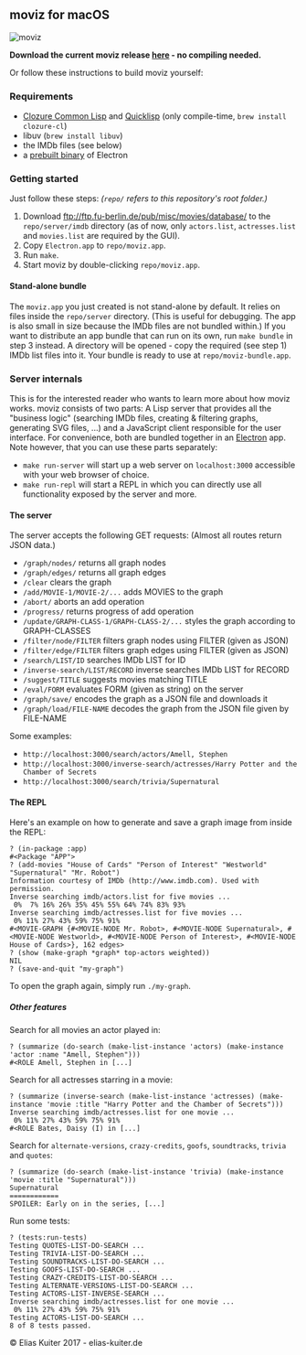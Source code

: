 ## moviz for macOS

![moviz](https://raw.githubusercontent.com/ekuiter/moviz/img/graph-example.png)

__Download the current moviz release [here](https://github.com/ekuiter/moviz/releases) - no compiling needed.__

Or follow these instructions to build moviz yourself:

### Requirements

- [Clozure Common Lisp](http://ccl.clozure.com/) and [Quicklisp](https://www.quicklisp.org) (only compile-time, `brew install clozure-cl`)
- libuv (`brew install libuv`)
- the IMDb files (see below)
- a [prebuilt binary](https://github.com/electron/electron/releases) of Electron

### Getting started
Just follow these steps: _(`repo/` refers to this repository's root folder.)_

1. Download ftp://ftp.fu-berlin.de/pub/misc/movies/database/ to the `repo/server/imdb` directory
(as of now, only `actors.list`, `actresses.list` and `movies.list` are required by the GUI).
2. Copy `Electron.app` to `repo/moviz.app`.
3. Run `make`.
4. Start moviz by double-clicking `repo/moviz.app`.

#### Stand-alone bundle

The `moviz.app` you just created is not stand-alone by default. It relies on files inside the `repo/server` directory. (This is useful for debugging. The app is also small in size because the IMDb files are not bundled within.)
If you want to distribute an app bundle that can run on its own, run `make bundle` in step 3 instead. A directory will be opened - copy the required (see step 1) IMDb list files into it. Your bundle is ready to use at `repo/moviz-bundle.app`.

### Server internals

This is for the interested reader who wants to learn more about how moviz works.
moviz consists of two parts: A Lisp server that provides all the "business logic" (searching IMDb files, creating & filtering graphs, generating SVG files, ...) and a JavaScript client responsible for the user interface. For convenience, both are bundled together in an [Electron](https://electron.atom.io/) app.
Note however, that you can use these parts separately:

- `make run-server` will start up a web server on `localhost:3000` accessible with your web browser of choice.
- `make run-repl` will start a REPL in which you can directly use all functionality exposed by the server and more.

#### The server

The server accepts the following GET requests: (Almost all routes return JSON data.)
- `/graph/nodes/` returns all graph nodes
- `/graph/edges/` returns all graph edges
- `/clear` clears the graph
- `/add/MOVIE-1/MOVIE-2/...` adds MOVIES to the graph
- `/abort/` aborts an add operation
- `/progress/` returns progress of add operation
- `/update/GRAPH-CLASS-1/GRAPH-CLASS-2/...` styles the graph according to GRAPH-CLASSES
- `/filter/node/FILTER` filters graph nodes using FILTER (given as JSON)
- `/filter/edge/FILTER` filters graph edges using FILTER (given as JSON)
- `/search/LIST/ID` searches IMDb LIST for ID
- `/inverse-search/LIST/RECORD` inverse searches IMDb LIST for RECORD
- `/suggest/TITLE` suggests movies matching TITLE
- `/eval/FORM` evaluates FORM (given as string) on the server
- `/graph/save/` encodes the graph as a JSON file and downloads it
- `/graph/load/FILE-NAME` decodes the graph from the JSON file given by FILE-NAME

Some examples:
- `http://localhost:3000/search/actors/Amell, Stephen`
- `http://localhost:3000/inverse-search/actresses/Harry Potter and the Chamber of Secrets`
- `http://localhost:3000/search/trivia/Supernatural`

#### The REPL

Here's an example on how to generate and save a graph image from inside the REPL:

```
? (in-package :app)
#<Package "APP">
? (add-movies "House of Cards" "Person of Interest" "Westworld" "Supernatural" "Mr. Robot")
Information courtesy of IMDb (http://www.imdb.com). Used with permission.
Inverse searching imdb/actors.list for five movies ...
 0%  7% 16% 26% 35% 45% 55% 64% 74% 83% 93%
Inverse searching imdb/actresses.list for five movies ...
 0% 11% 27% 43% 59% 75% 91%
#<MOVIE-GRAPH {#<MOVIE-NODE Mr. Robot>, #<MOVIE-NODE Supernatural>, #<MOVIE-NODE Westworld>, #<MOVIE-NODE Person of Interest>, #<MOVIE-NODE House of Cards>}, 162 edges>
? (show (make-graph *graph* top-actors weighted))
NIL
? (save-and-quit "my-graph")
```

To open the graph again, simply run `./my-graph`.

##### Other features

Search for all movies an actor played in:
```
? (summarize (do-search (make-list-instance 'actors) (make-instance 'actor :name "Amell, Stephen")))
#<ROLE Amell, Stephen in [...]
```

Search for all actresses starring in a movie:
```
? (summarize (inverse-search (make-list-instance 'actresses) (make-instance 'movie :title "Harry Potter and the Chamber of Secrets")))
Inverse searching imdb/actresses.list for one movie ...
 0% 11% 27% 43% 59% 75% 91% 
#<ROLE Bates, Daisy (I) in [...]
```

Search for `alternate-versions`, `crazy-credits`, `goofs`, `soundtracks`, `trivia` and `quotes`:
```
? (summarize (do-search (make-list-instance 'trivia) (make-instance 'movie :title "Supernatural")))
Supernatural
============
SPOILER: Early on in the series, [...]
```

Run some tests:
```
? (tests:run-tests)
Testing QUOTES-LIST-DO-SEARCH ...
Testing TRIVIA-LIST-DO-SEARCH ...
Testing SOUNDTRACKS-LIST-DO-SEARCH ...
Testing GOOFS-LIST-DO-SEARCH ...
Testing CRAZY-CREDITS-LIST-DO-SEARCH ...
Testing ALTERNATE-VERSIONS-LIST-DO-SEARCH ...
Testing ACTORS-LIST-INVERSE-SEARCH ...
Inverse searching imdb/actresses.list for one movie ...
 0% 11% 27% 43% 59% 75% 91% 
Testing ACTORS-LIST-DO-SEARCH ...
8 of 8 tests passed.
```

© Elias Kuiter 2017 - elias-kuiter.de
